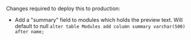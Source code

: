 Changes required to deploy this to production:
- Add a "summary" field to modules which holds the preview text. Will default to null
  `alter table Modules add column summary varchar(500) after name;`
